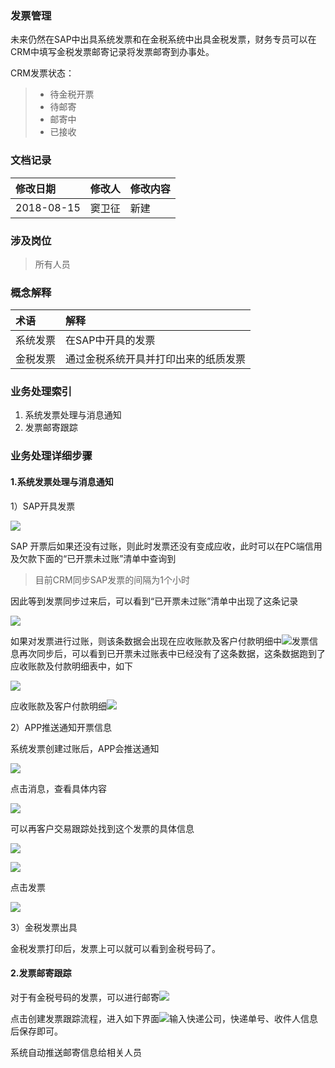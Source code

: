 ### 发票管理

未来仍然在SAP中出具系统发票和在金税系统中出具金税发票，财务专员可以在CRM中填写金税发票邮寄记录将发票邮寄到办事处。

CRM发票状态：

> * 待金税开票
> * 待邮寄
> * 邮寄中
> * 已接收

### 文档记录

| 修改日期 | 修改人 | 修改内容 |
| :--- | :--- | :--- |
| 2018-08-15 | 窦卫征 | 新建 |

### 涉及岗位

> 所有人员

### 概念解释

| 术语 | 解释 |
| :--- | :--- |
| 系统发票 | 在SAP中开具的发票 |
| 金税发票 | 通过金税系统开具并打印出来的纸质发票 |

### 业务处理索引

1. 系统发票处理与消息通知
2. 发票邮寄跟踪

### 业务处理详细步骤

#### 1.系统发票处理与消息通知

1）SAP开具发票

![](/assets/sapvf01saved.png)

SAP 开票后如果还没有过账，则此时发票还没有变成应收，此时可以在PC端信用及欠款下面的“已开票未过账”清单中查询到

> 目前CRM同步SAP发票的间隔为1个小时

因此等到发票同步过来后，可以看到“已开票未过账”清单中出现了这条记录

![](/assets/pcqkmxbde111.png)

如果对发票进行过账，则该条数据会出现在应收账款及客户付款明细中![](/assets/pcvf02release.png)发票信息再次同步后，可以看到已开票未过账表中已经没有了这条数据，这条数据跑到了应收账款及付款明细表中，如下

![](/assets/pcykpwgzdeww.png)

应收账款及客户付款明细![](/assets/pcyszkjkhfkmx.png)

2）APP推送通知开票信息

系统发票创建过账后，APP会推送通知

![](/assets/appfpkjxxts.png)

点击消息，查看具体内容

![](/assets/appfadet123.png)

可以再客户交易跟踪处找到这个发票的具体信息

![](/assets/fapiaodetaillogs1.png)

![](/assets/jygzzloverview22.png)

点击发票

![](/assets/fpdetail23421.png)

3）金税发票出具

金税发票打印后，发票上可以就可以看到金税号码了。

#### 2.发票邮寄跟踪

对于有金税号码的发票，可以进行邮寄![](/assets/pccjfpyjjl.png)

点击创建发票跟踪流程，进入如下界面![](/assets/cjssqkj23231.png)输入快递公司，快递单号、收件人信息后保存即可。

系统自动推送邮寄信息给相关人员

#### 



